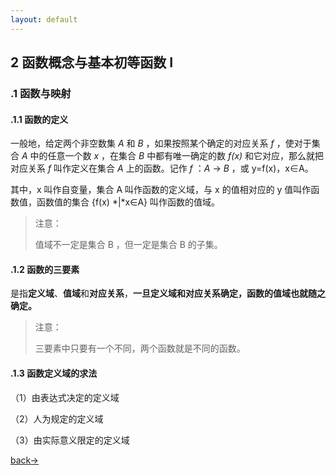 ```yaml
---
layout: default
---
```


## 2 函数概念与基本初等函数 Ⅰ

### .1 函数与映射

#### .1.1 函数的定义

一般地，给定两个非空数集 *A* 和 *B* ，如果按照某个确定的对应关系 *f* ，使对于集合 *A* 中的任意一个数 *x* ，在集合 *B*  中都有唯一确定的数 *f(x)* 和它对应，那么就把对应关系 *f* 叫作定义在集合 *A* 上的函数。记作 *f* ：*A* → *B* ，或 y=f(x)，x∈A。

其中，x 叫作自变量，集合 A 叫作函数的定义域，与 x 的值相对应的 y 值叫作函数值，函数值的集合 {f(x) *|*x∈A} 叫作函数的值域。

> 注意：
>
> 值域不一定是集合 B ，但一定是集合 B 的子集。

#### .1.2 函数的三要素

是指**定义域**、**值域**和**对应关系**，**一旦定义域和对应关系确定，函数的值域也就随之确定。**

> 注意：
>
> 三要素中只要有一个不同，两个函数就是不同的函数。

#### .1.3 函数定义域的求法

（1）由表达式决定的定义域

（2）人为规定的定义域

（3）由实际意义限定的定义域







[back→](https://xiangblq.github.io/wenzhai/pages/biji/jichu/biji/shuxue/%E9%AB%98%E4%B8%AD%E6%95%B0%E5%AD%A6%E5%9F%BA%E7%A1%80.html)